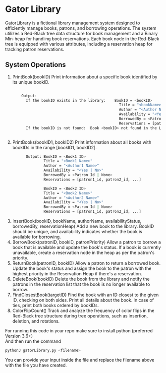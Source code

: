 # Gator Library

GatorLibrary is a fictional library management system designed to efficiently manage books, patrons, and borrowing operations. The system utilizes a Red-Black tree data structure for book management and a Binary Min-heap for handling book reservations. Each book node in the Red-Black tree is equipped with various attributes, including a reservation heap for tracking patron reservations.

## System Operations

<ol>
  <li>
    PrintBook(bookID)
    Print information about a specific book identified by its unique bookID.



```bash
    
    Output:
      If the bookID exists in the library:    BookID = <bookID>
                                                Title = "<bookName>"
                                                Author = "<Author Name>"
                                                Availability = "<Yes | No>"
                                                BorrowedBy = <Patron Id | None>
                                                Reservations = [patron1_id, patron2_id, ...]
      If the bookID is not found:  Book <bookID> not found in the Library
      
```
  </li>
<li>
  PrintBooks(bookID1, bookID2) 
  Print information about all books with bookIDs in the range [bookID1, bookID2].

  
```bash
      Output: BookID = <Book1 ID>
              Title = "<Book1 Name>"
              Author = "<Author1 Name>"
              Availability = "<Yes | No>"
              BorrowedBy = <Patron Id | None>
              Reservations = [patron1_id, patron2_id, ...]

              BookID = <Book2 ID>
              Title = "<Book2 Name>"
              Author = "<Author2 Name>"
              Availability = "<Yes | No>"
              BorrowedBy = <Patron Id | None>
              Reservations = [patron1_id, patron2_id, ...]
```
</li>

  <li>
    InsertBook(bookID, bookName, authorName, availabilityStatus, borrowedBy, reservationHeap)
    Add a new book to the library. BookID should be unique, and availability indicates whether the book is available for borrowing.
  </li>
  
  <li>
    BorrowBook(patronID, bookID, patronPriority)
    Allow a patron to borrow a book that is available and update the book's status. If a book is currently unavailable, create a reservation node in the heap as per the     patron's priority.
  </li>
  
<li>
  ReturnBook(patronID, bookID)
  Allow a patron to return a borrowed book. Update the book's status and assign the book to the patron with the highest priority in the Reservation Heap if there's a reservation.
</li>

<li>
  DeleteBook(bookID)
  Delete the book from the library and notify the patrons in the reservation list that the book is no longer available to borrow.
</li>

<li>
  FindClosestBook(targetID)
  Find the book with an ID closest to the given ID, checking on both sides. Print all details about the book. In case of ties, print both books ordered by bookIDs.
</li>

<li>
  ColorFlipCount()
  Track and analyze the frequency of color flips in the Red-Black tree structure during tree operations, such as insertion, deletion, and rotations.
</li>
</ol>


For running this code in your repo make sure to install python (preferred Version 3.6+)
<br>
And then run the command 


```bash
python3 gatorLibrary.py <filename>
```

You can provide your input inside the file and replace the filename above with the file you have created.
